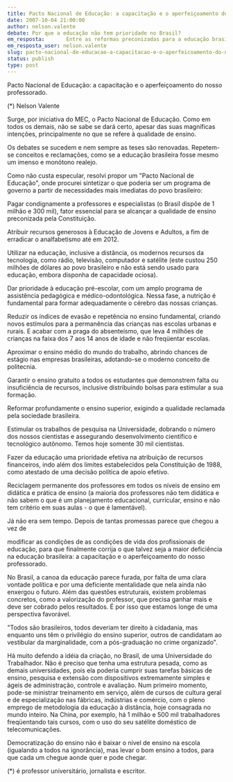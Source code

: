 ```yaml
---
title: Pacto Nacional de Educação: a capacitação e o aperfeiçoamento do nosso professorado.
date: 2007-10-04 21:00:00
author: nelson.valente
debate: Por que a educação não tem prioridade no Brasil?
em_resposta:       Entre as reformas preconizadas para a educação brasileira, seria originalíssimo pensar numa estratégia de marketing
em_resposta_user: nelson.valente
slug: pacto-nacional-de-educacao-a-capacitacao-e-o-aperfeicoamento-do-nosso-professorado
status: publish 
type: post
---
```


Pacto Nacional de Educação: a capacitação e o aperfeiçoamento do nosso professorado.  

 (\*) Nelson Valente  

  

 Surge, por iniciativa do MEC, o Pacto Nacional de Educação. Como em todos os demais, não se sabe se dará certo, apesar das suas magníficas intenções, principalmente no que se refere à qualidade de ensino.  

 Os debates se sucedem e nem sempre as teses são renovadas. Repetem-se conceitos e reclamações, como se a educação brasileira fosse mesmo um imenso e monótono realejo.  

 Como não custa especular, resolvi propor um "Pacto Nacional de Educação", onde procurei sintetizar o que poderia ser um programa de governo a partir de necessidades mais imediatas do povo brasileiro:  

Pagar condignamente a professores e especialistas (o Brasil dispõe de 1 milhão e 300 mil), fator essencial para se alcançar a qualidade de ensino preconizada pela Constituição.  

Atribuir recursos generosos à Educação de Jovens e Adultos, a fim de erradicar o analfabetismo até em 2012.  

Utilizar na educação, inclusive a distância, os modernos recursos da tecnologia, como rádio, televisão, computador e satélite (este custou 250 milhões de dólares ao povo brasileiro e não está sendo usado para educação, embora disponha de capacidade ociosa).  

Dar prioridade à educação pré-escolar, com um amplo programa de assistência pedagógica e médico-odontológica. Nessa fase, a nutrição é fundamental para formar adequadamente o cérebro das nossas crianças.  

Reduzir os índices de evasão e repetência no ensino fundamental, criando novos estímulos para a permanência das crianças nas escolas urbanas e rurais. E acabar com a praga do absenteísmo, que leva 4 milhões de crianças na faixa dos 7 aos 14 anos de idade e não freqüentar escolas.  

Aproximar o ensino médio do mundo do trabalho, abrindo chances de estágio nas empresas brasileiras, adotando-se o moderno conceito de politecnia.  

Garantir o ensino gratuito a todos os estudantes que demonstrem falta ou insuficiência de recursos, inclusive distribuindo bolsas para estimular a sua formação.  

Reformar profundamente o ensino superior, exigindo a qualidade reclamada pela sociedade brasileira.  

Estimular os trabalhos de pesquisa na Universidade, dobrando o número dos nossos cientistas e assegurando desenvolvimento científico e tecnológico autônomo. Temos hoje somente 30 mil cientistas.  

Fazer da educação uma prioridade efetiva na atribuição de recursos financeiros, indo além dos limites estabelecidos pela Constituição de 1988, como atestado de uma decisão política de apoio efetivo.  

Reciclagem permanente dos professores em todos os níveis de ensino em didática e prática de ensino (a maioria dos professores não tem didática e não sabem o que é um planejamento educacional, curricular, ensino e não tem critério em suas aulas - o que é lamentável).  

 Já não era sem tempo. Depois de tantas promessas parece que chegou a vez de  

modificar as condições de as condições de vida dos profissionais de educação, para que finalmente corrija o que talvez seja a maior deficiência na educação brasileira: a capacitação e o aperfeiçoamento do nosso professorado.  

No Brasil, a canoa da educação parece furada, por falta de uma clara vontade política e por uma deficiente mentalidade que nela ainda não enxergou o futuro. Além das questões estruturais, existem problemas concretos, como a valorização do professor, que precisa ganhar mais e deve ser cobrado pelos resultados. É por isso que estamos longe de uma perspectiva favorável.  

 "Todos são brasileiros, todos deveriam ter direito à cidadania, mas enquanto uns têm o privilégio do ensino superior, outros de candidatam ao vestibular da marginalidade, com a pós-graduação no crime organizado".  

Há muito defendo a idéia da criação, no Brasil, de uma Universidade do Trabalhador. Não é preciso que tenha uma estrutura pesada, como as demais universidades, pois ela poderia cumprir suas tarefas básicas de ensino, pesquisa e extensão com dispositivos extremamente simples e ágeis de administração, controle e avaliação. Num primeiro momento, pode-se ministrar treinamento em serviço, além de cursos de cultura geral e de especialização nas fábricas, indústrias e comércio, com o pleno emprego de metodologia da educação à distância, hoje consagrada no mundo inteiro. Na China, por exemplo, há 1 milhão e 500 mil trabalhadores freqüentando tais cursos, com o uso do seu satélite doméstico de telecomunicações.  

Democratização do ensino não é baixar o nível de ensino na escola (igualando a todos na ignorância), mas levar o bom ensino a todos, para que cada um chegue aonde quer e pode chegar.  

  

  

(\*) é professor universitário, jornalista e escritor.
